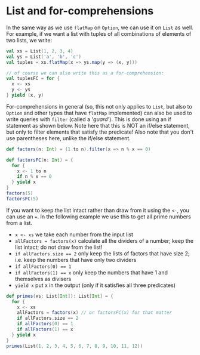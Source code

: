 # List and for-comprehensions

In the same way as we use `flatMap` on `Option`, we can use it on `List` as well. For example, if we want a list with tuples of all combinations of elements of two lists, we write:

```scala
val xs = List(1, 2, 3, 4)
val ys = List('a', 'b', 'c')
val tuples = xs.flatMap(x => ys.map(y => (x, y)))

// of course we can also write this as a for-comprehension:
val tuplesFC = for {
  x <- xs
  y <- ys
} yield (x, y)
```

For-comprehensions in general (so, this not only applies to `List`, but also to `Option` and other types that have `flatMap` implemented) can also be used to write queries with `filter` (called a '*guard*'). This is done using an if statement as shown below. Note here that this is NOT an if/else statement, but only to filter elements that satisfy the predicate! Also note that you don't use parentheses here, unlike the if/else statement.

```scala
def factors(n: Int) = (1 to n).filter(x => n % x == 0)

def factorsFC(n: Int) = {
  for {
    x <- 1 to n
    if n % x == 0
  } yield x
}
factors(5)
factorsFC(5)
```

If you want to keep the list intact rather than draw from it using the `<-`, you can use an `=`. In the following example we use this to get all prime numbers from a list.
* `x <- xs`                         we take each number from the input list
* `allFactors = factors(x)`         calculate all the dividers of a number;
                                    keep the list intact; do not draw from the list!
* `if allFactors.size == 2`         only keep the lists of factors that have size 2;
                                    i.e. keep the numbers that have only two dividers
* `if allFactors(0) == 1`
* `if allFactors(1) == x`           only keep the numbers that have 1 and themselves as divisers
* `yield x`                         put x in the output (only if it satisfies all three predicates)

```scala
def primes(xs: List[Int]): List[Int] = {
  for {
    x <- xs
    allFactors = factors(x) // or factorsFC(x) for that matter
    if allFactors.size == 2
    if allFactors(0) == 1
    if allFactors(1) == x
  } yield x
}
primes(List(1, 2, 3, 4, 5, 6, 7, 8, 9, 10, 11, 12))
```
